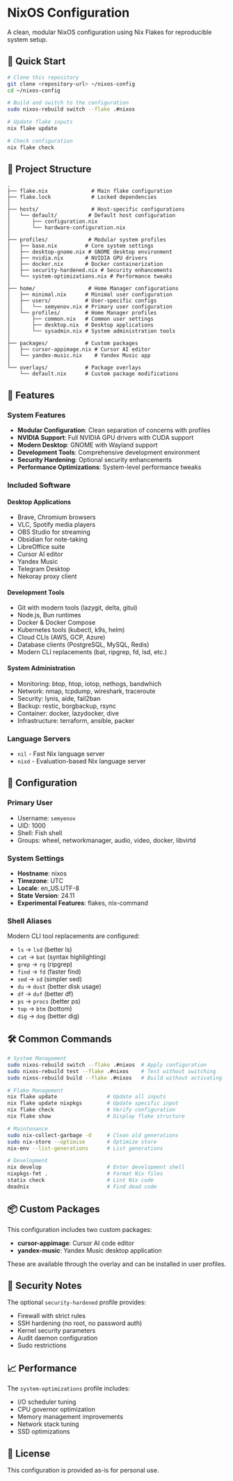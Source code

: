 # NixOS Configuration

A clean, modular NixOS configuration using Nix Flakes for reproducible system setup.

## 🚀 Quick Start

```bash
# Clone this repository
git clone <repository-url> ~/nixos-config
cd ~/nixos-config

# Build and switch to the configuration
sudo nixos-rebuild switch --flake .#nixos

# Update flake inputs
nix flake update

# Check configuration
nix flake check
```

## 📁 Project Structure

```
.
├── flake.nix              # Main flake configuration
├── flake.lock             # Locked dependencies
│
├── hosts/                 # Host-specific configurations
│   └── default/          # Default host configuration
│       ├── configuration.nix
│       └── hardware-configuration.nix
│
├── profiles/             # Modular system profiles
│   ├── base.nix         # Core system settings
│   ├── desktop-gnome.nix # GNOME desktop environment
│   ├── nvidia.nix       # NVIDIA GPU drivers
│   ├── docker.nix       # Docker containerization
│   ├── security-hardened.nix # Security enhancements
│   └── system-optimizations.nix # Performance tweaks
│
├── home/                 # Home Manager configurations
│   ├── minimal.nix      # Minimal user configuration
│   ├── users/           # User-specific configs
│   │   └── semyenov.nix # Primary user configuration
│   └── profiles/        # Home Manager profiles
│       ├── common.nix   # Common user settings
│       ├── desktop.nix  # Desktop applications
│       └── sysadmin.nix # System administration tools
│
├── packages/            # Custom packages
│   ├── cursor-appimage.nix # Cursor AI editor
│   └── yandex-music.nix    # Yandex Music app
│
└── overlays/            # Package overlays
    └── default.nix      # Custom package modifications
```

## 🎯 Features

### System Features
- **Modular Configuration**: Clean separation of concerns with profiles
- **NVIDIA Support**: Full NVIDIA GPU drivers with CUDA support
- **Modern Desktop**: GNOME with Wayland support
- **Development Tools**: Comprehensive development environment
- **Security Hardening**: Optional security enhancements
- **Performance Optimizations**: System-level performance tweaks

### Included Software

#### Desktop Applications
- Brave, Chromium browsers
- VLC, Spotify media players
- OBS Studio for streaming
- Obsidian for note-taking
- LibreOffice suite
- Cursor AI editor
- Yandex Music
- Telegram Desktop
- Nekoray proxy client

#### Development Tools
- Git with modern tools (lazygit, delta, gitui)
- Node.js, Bun runtimes
- Docker & Docker Compose
- Kubernetes tools (kubectl, k9s, helm)
- Cloud CLIs (AWS, GCP, Azure)
- Database clients (PostgreSQL, MySQL, Redis)
- Modern CLI replacements (bat, ripgrep, fd, lsd, etc.)

#### System Administration
- Monitoring: btop, htop, iotop, nethogs, bandwhich
- Network: nmap, tcpdump, wireshark, traceroute
- Security: lynis, aide, fail2ban
- Backup: restic, borgbackup, rsync
- Container: docker, lazydocker, dive
- Infrastructure: terraform, ansible, packer

### Language Servers
- `nil` - Fast Nix language server
- `nixd` - Evaluation-based Nix language server

## 🔧 Configuration

### Primary User
- Username: `semyenov`
- UID: 1000
- Shell: Fish shell
- Groups: wheel, networkmanager, audio, video, docker, libvirtd

### System Settings
- **Hostname**: nixos
- **Timezone**: UTC
- **Locale**: en_US.UTF-8
- **State Version**: 24.11
- **Experimental Features**: flakes, nix-command

### Shell Aliases
Modern CLI tool replacements are configured:
- `ls` → `lsd` (better ls)
- `cat` → `bat` (syntax highlighting)
- `grep` → `rg` (ripgrep)
- `find` → `fd` (faster find)
- `sed` → `sd` (simpler sed)
- `du` → `dust` (better disk usage)
- `df` → `duf` (better df)
- `ps` → `procs` (better ps)
- `top` → `btm` (bottom)
- `dig` → `dog` (better dig)

## 🛠️ Common Commands

```bash
# System Management
sudo nixos-rebuild switch --flake .#nixos  # Apply configuration
sudo nixos-rebuild test --flake .#nixos    # Test without switching
sudo nixos-rebuild build --flake .#nixos   # Build without activating

# Flake Management
nix flake update                # Update all inputs
nix flake update nixpkgs        # Update specific input
nix flake check                 # Verify configuration
nix flake show                  # Display flake structure

# Maintenance
sudo nix-collect-garbage -d     # Clean old generations
sudo nix-store --optimise       # Optimize store
nix-env --list-generations      # List generations

# Development
nix develop                     # Enter development shell
nixpkgs-fmt .                   # Format Nix files
statix check                    # Lint Nix code
deadnix                         # Find dead code
```

## 📦 Custom Packages

This configuration includes two custom packages:
- **cursor-appimage**: Cursor AI code editor
- **yandex-music**: Yandex Music desktop application

These are available through the overlay and can be installed in user profiles.

## 🔐 Security Notes

The optional `security-hardened` profile provides:
- Firewall with strict rules
- SSH hardening (no root, no password auth)
- Kernel security parameters
- Audit daemon configuration
- Sudo restrictions

## 📈 Performance

The `system-optimizations` profile includes:
- I/O scheduler tuning
- CPU governor optimization
- Memory management improvements
- Network stack tuning
- SSD optimizations

## 📝 License

This configuration is provided as-is for personal use.
